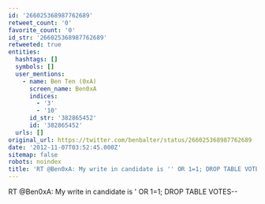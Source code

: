 ```yaml
---
id: '266025368987762689'
retweet_count: '0'
favorite_count: '0'
id_str: '266025368987762689'
retweeted: true
entities:
  hashtags: []
  symbols: []
  user_mentions:
    - name: Ben Ten (0xA)
      screen_name: Ben0xA
      indices:
        - '3'
        - '10'
      id_str: '382865452'
      id: '382865452'
  urls: []
original_url: https://twitter.com/benbalter/status/266025368987762689
date: '2012-11-07T03:52:45.000Z'
sitemap: false
robots: noindex
title: 'RT @Ben0xA: My write in candidate is '' OR 1=1; DROP TABLE VOTES--'
---
```


RT @Ben0xA: My write in candidate is ' OR 1=1; DROP TABLE VOTES--